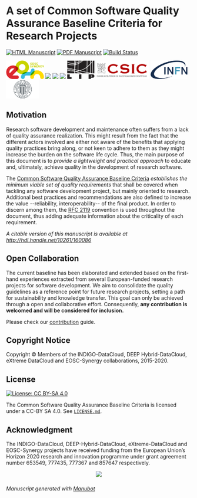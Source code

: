 # A set of Common Software Quality Assurance Baseline Criteria for Research Projects

<!-- usage note: edit the H1 title above to personalize the manuscript -->

[![HTML Manuscript](https://img.shields.io/badge/manuscript-HTML-blue.svg)](https://indigo-dc.github.io/sqa-baseline/)
[![PDF Manuscript](https://img.shields.io/badge/manuscript-PDF-blue.svg)](https://indigo-dc.github.io/sqa-baseline/manuscript.pdf)
[![Build Status](https://travis-ci.org/indigo-dc/sqa-baseline.svg?branch=master)](https://travis-ci.org/indigo-dc/sqa-baseline)

<img src="content/images/logo-SYNERGY.png" height="50">
<img src="content/images/logo-DEEP.png" height="50">
<img src="content/images/logo-XDC.png" height="50">
<img src="content/images/logo-INDIGO.png" height="50">

<img src="content/images/logo-LIP.png" height="50">
<img src="content/images/logo-csic.png" height="50">
<img src="content/images/logo-INFN.png" height="50">
<img src="content/images/logo-UPV.png" height="50">

## Motivation

Research software development and maintenance often suffers from a lack of
quality assurance realization. This might result from the fact that the
different actors involved are either not aware of the benefits that applying
quality practices bring along, or not keen to adhere to them as they might
increase the burden on the software life cycle. Thus, the main purpose of this
document is to _provide a lightweight and practical approach_ to educate and,
ultimately, achieve quality in the development of research software.

The [Common Software Quality Assurance Baseline Criteria](https://indigo-dc.github.io/sqa-baseline/)
_establishes the minimum viable set of quality requirements_ that shall be
covered when tackling any software development project, but mainly oriented to
research. Additional best practices and recommendations are also defined to
increase the value --reliability, interoperability-- of the final product. In
order to discern among them, the [RFC 2119](https://www.ietf.org/rfc/rfc2119.txt)
convention is used throughout the document, thus adding adequate information
about the criticality of each requirement.

_A citable version of this manuscript is available at http://hdl.handle.net/10261/160086_

## Open Collaboration

The current baseline has been elaborated and extended based on the first-hand
experiences extracted from several European-funded research projects for
software development. We aim to consolidate the quality guidelines as a
reference point for future research projects, setting a path for sustainability
and knowledge transfer. This goal can only be achieved through a open and
collaborative effort. Consequently, __any contribution is welcomed and will be
considered for inclusion.__

Please check our [contribution](CONTRIBUTING.md) guide.

## Copyright Notice

Copyright © Members of the INDIGO-DataCloud, DEEP Hybrid-DataCloud, eXtreme
DataCloud and EOSC-Synergy collaborations, 2015-2020.

## License

[![License: CC BY-SA 4.0](https://img.shields.io/badge/License-CC%20BY--SA%204.0-lightgrey.svg)](https://creativecommons.org/licenses/by-sa/4.0/)

The Common Software Quality Assurance Baseline Criteria is licensed under a
CC-BY SA 4.0. See [`LICENSE.md`](LICENSE.md).

## Acknowledgment

The INDIGO-DataCloud, DEEP-Hybrid-DataCloud, eXtreme-DataCloud and EOSC-Synergy
projects have received funding from the European Union’s Horizon 2020 research
and innovation programme under grant agreement number 653549, 777435, 777367
and 857647 respectively.
<p align="center">
  <img src="https://encrypted-tbn0.gstatic.com/images?q=tbn:ANd9GcT1WF4g5KH3PnQE_Ve10QFRS-gZ0NpCQ7Qr-_km1RqnOCEF1fQt">
</p>


###### _Manuscript generated with [Manubot](https://github.com/manubot/rootstock/)_
